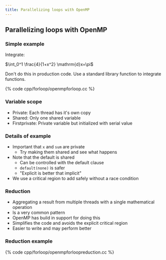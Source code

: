 ```yaml
---
title: Parallelizing loops with OpenMP
---
```


## Parallelizing loops with OpenMP


### Simple example


Integrate:

$\int_0^1 \frac{4}{1+x^2} \mathrm{d}x=\pi$

Don't do this in production code. Use a standard library function to integrate functions.

{% code cpp/forloop/openmpforloop.cc %}


### Variable scope

* Private: Each thread has it's own copy
* Shared: Only one shared variable
* Firstprivate: Private variable but initialized with serial value

### Details of example

* Important that `x` and `sum` are private
    - Try making them shared and see what happens
* Note that the default is shared
    - Can be controlled with the default clause
    - `default(none)` is safer
    - "Explicit is better that implicit"
* We use a critical region to add safely without a race condition

### Reduction

* Aggregating a result from multiple threads with a single mathematical operation
* Is a very common pattern
* OpenMP has build in support for doing this
* Simplifies the code and avoids the explicit critical region
* Easier to write and may perform better    

### Reduction example

{% code cpp/forloop/openmpforloopreduction.cc %}
